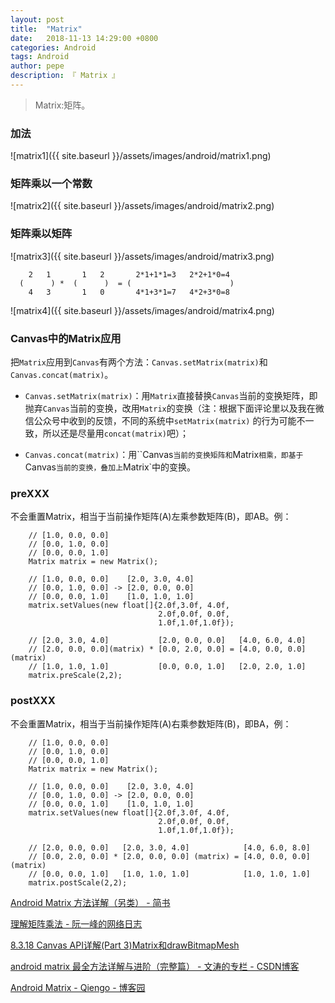 ```yaml
---
layout: post
title:  "Matrix"
date:   2018-11-13 14:29:00 +0800
categories: Android
tags: Android
author: pepe
description: 『 Matrix 』
---
```


> Matrix:矩阵。

### **加法**

![matrix1]({{ site.baseurl }}/assets/images/android/matrix1.png)

### **矩阵乘以一个常数**

![matrix2]({{ site.baseurl }}/assets/images/android/matrix2.png)

### **矩阵乘以矩阵**
![matrix3]({{ site.baseurl }}/assets/images/android/matrix3.png)

```
    2   1       1   2       2*1+1*1=3   2*2+1*0=4
  (      ) *  (      )  = (                      )
    4   3       1   0       4*1+3*1=7   4*2+3*0=8
```   
    
![matrix4]({{ site.baseurl }}/assets/images/android/matrix4.png)

### **Canvas中的Matrix应用**

把`Matrix`应用到`Canvas`有两个方法：`Canvas.setMatrix(matrix)`和`Canvas.concat(matrix)`。

* `Canvas.setMatrix(matrix)`：用`Matrix`直接替换`Canvas`当前的变换矩阵，即抛弃`Canvas`当前的变换，改用`Matrix`的变换（注：根据下面评论里以及我在微信公众号中收到的反馈，不同的系统中`setMatrix(matrix)` 的行为可能不一致，所以还是尽量用`concat(matrix)`吧）；

* `Canvas.concat(matrix)`：用``Canvas`当前的变换矩阵和`Matrix`相乘，即基于`Canvas`当前的变换，叠加上`Matrix`中的变换。

### **preXXX**

不会重置Matrix，相当于当前操作矩阵(A)左乘参数矩阵(B)，即AB。例：
```
    // [1.0, 0.0, 0.0]
    // [0.0, 1.0, 0.0]
    // [0.0, 0.0, 1.0]
    Matrix matrix = new Matrix();
    
    // [1.0, 0.0, 0.0]    [2.0, 3.0, 4.0]
    // [0.0, 1.0, 0.0] -> [2.0, 0.0, 0.0]
    // [0.0, 0.0, 1.0]    [1.0, 1.0, 1.0]
    matrix.setValues(new float[]{2.0f,3.0f, 4.0f,
                                 2.0f,0.0f, 0.0f,
                                 1.0f,1.0f,1.0f});
    
    // [2.0, 3.0, 4.0]           [2.0, 0.0, 0.0]   [4.0, 6.0, 4.0]
    // [2.0, 0.0, 0.0](matrix) * [0.0, 2.0, 0.0] = [4.0, 0.0, 0.0](matrix)
    // [1.0, 1.0, 1.0]           [0.0, 0.0, 1.0]   [2.0, 2.0, 1.0]
    matrix.preScale(2,2);
```

### **postXXX**

不会重置Matrix，相当于当前操作矩阵(A)右乘参数矩阵(B)，即BA，例：
```
    // [1.0, 0.0, 0.0]
    // [0.0, 1.0, 0.0]
    // [0.0, 0.0, 1.0]
    Matrix matrix = new Matrix();
    
    // [1.0, 0.0, 0.0]    [2.0, 3.0, 4.0]
    // [0.0, 1.0, 0.0] -> [2.0, 0.0, 0.0]
    // [0.0, 0.0, 1.0]    [1.0, 1.0, 1.0]
    matrix.setValues(new float[]{2.0f,3.0f, 4.0f,
                                 2.0f,0.0f, 0.0f,
                                 1.0f,1.0f,1.0f});
    
    // [2.0, 0.0, 0.0]   [2.0, 3.0, 4.0]            [4.0, 6.0, 8.0]
    // [0.0, 2.0, 0.0] * [2.0, 0.0, 0.0] (matrix) = [4.0, 0.0, 0.0](matrix)
    // [0.0, 0.0, 1.0]   [1.0, 1.0, 1.0]            [1.0, 1.0, 1.0]
    matrix.postScale(2,2);
```



[Android Matrix 方法详解（另类） - 简书](https://www.jianshu.com/p/6cd77d511510)

[理解矩阵乘法 - 阮一峰的网络日志](http://www.ruanyifeng.com/blog/2015/09/matrix-multiplication.html)

[8.3.18 Canvas API详解(Part 3)Matrix和drawBitmapMesh](http://www.runoob.com/w3cnote/android-tutorial-canvas-api3.html)

[android matrix 最全方法详解与进阶（完整篇） - 文涛的专栏 - CSDN博客](https://blog.csdn.net/cquwentao/article/details/51445269)

[Android Matrix - Qiengo - 博客园](http://www.cnblogs.com/qiengo/archive/2012/06/30/2570874.html#Matrix_theory)


















